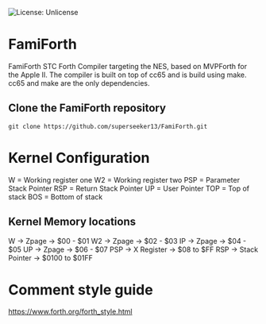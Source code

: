 ![License: Unlicense](https://img.shields.io/badge/license-Unlicense-blue.svg)

# FamiForth

FamiForth STC Forth Compiler targeting the NES, based on MVPForth for the Apple II.
The compiler is built on top of cc65 and is build using make.
cc65 and make are the only dependencies.

## Clone the FamiForth repository

```
git clone https://github.com/superseeker13/FamiForth.git
```

# Kernel Configuration
W   = Working register one
W2   = Working register two
PSP = Parameter Stack Pointer
RSP = Return Stack Pointer
UP  = User Pointer
TOP = Top of stack
BOS = Bottom of stack


## Kernel Memory locations
W    ->  Zpage         -> $00 - $01
W2   ->  Zpage         -> $02 - $03
IP   ->  Zpage         -> $04 - $05
UP   ->  Zpage         -> $06 - $07
PSP  ->  X Register    -> $08 to $FF
RSP  ->  Stack Pointer -> $0100 to $01FF



# Comment style guide

https://www.forth.org/forth_style.html
